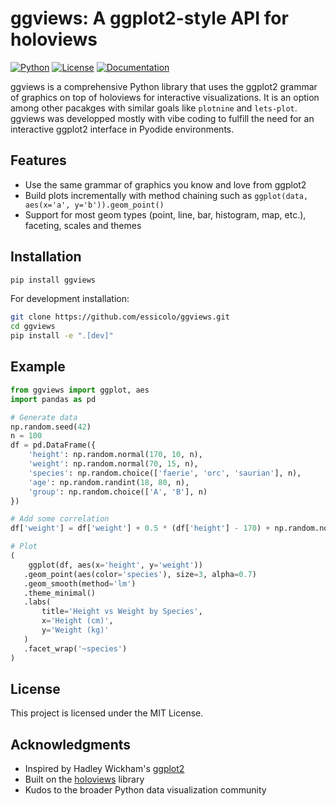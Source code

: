 # ggviews: A ggplot2-style API for holoviews

[![Python](https://img.shields.io/badge/python-3.8+-blue.svg)](https://www.python.org/downloads/)
[![License](https://img.shields.io/badge/license-MIT-green.svg)](https://opensource.org/licenses/MIT)
[![Documentation](https://img.shields.io/badge/docs-github--pages-blue.svg)](https://your-username.github.io/ggviews)

ggviews is a comprehensive Python library that uses the ggplot2 grammar of graphics on top of holoviews for interactive visualizations. It is an option among other pacakges with similar goals like `plotnine` and `lets-plot`. ggviews was developped mostly with vibe coding to fulfill the need for an interactive ggplot2 interface in Pyodide environments.

## Features

- Use the same grammar of graphics you know and love from ggplot2
- Build plots incrementally with method chaining such as `ggplot(data, aes(x='a', y='b')).geom_point()`
- Support for most geom types (point, line, bar, histogram, map, etc.), faceting, scales and themes

## Installation

```bash
pip install ggviews
```

For development installation:
```bash
git clone https://github.com/essicolo/ggviews.git
cd ggviews
pip install -e ".[dev]"
```

## Example

```python
from ggviews import ggplot, aes
import pandas as pd

# Generate data
np.random.seed(42)
n = 100
df = pd.DataFrame({
    'height': np.random.normal(170, 10, n),
    'weight': np.random.normal(70, 15, n),
    'species': np.random.choice(['faerie', 'orc', 'saurian'], n),
    'age': np.random.randint(18, 80, n),
    'group': np.random.choice(['A', 'B'], n)
})

# Add some correlation
df['weight'] = df['weight'] + 0.5 * (df['height'] - 170) + np.random.normal(0, 5, n)

# Plot
(
    ggplot(df, aes(x='height', y='weight'))
   .geom_point(aes(color='species'), size=3, alpha=0.7)
   .geom_smooth(method='lm')
   .theme_minimal()
   .labs(
       title='Height vs Weight by Species',
       x='Height (cm)',
       y='Weight (kg)'
   )
   .facet_wrap('~species')
)
```

## License

This project is licensed under the MIT License.

## Acknowledgments

- Inspired by Hadley Wickham's [ggplot2](https://ggplot2.tidyverse.org/)
- Built on the [holoviews](http://holoviews.org/) library
- Kudos to the broader Python data visualization community
